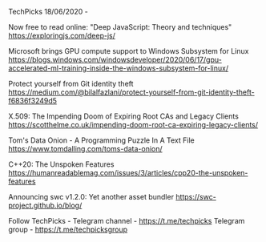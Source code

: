 TechPicks 18/06/2020 -

Now free to read online: "Deep JavaScript: Theory and techniques"
https://exploringjs.com/deep-js/

Microsoft brings GPU compute support to Windows Subsystem for Linux
https://blogs.windows.com/windowsdeveloper/2020/06/17/gpu-accelerated-ml-training-inside-the-windows-subsystem-for-linux/

Protect yourself from Git identity theft
https://medium.com/@bilalfazlani/protect-yourself-from-git-identity-theft-f6836f3249d5

X.509: The Impending Doom of Expiring Root CAs and Legacy Clients
https://scotthelme.co.uk/impending-doom-root-ca-expiring-legacy-clients/

Tom's Data Onion - A Programming Puzzle In A Text File
https://www.tomdalling.com/toms-data-onion/

C++20: The Unspoken Features
https://humanreadablemag.com/issues/3/articles/cpp20-the-unspoken-features

Announcing swc v1.2.0: Yet another asset bundler
https://swc-project.github.io/blog/

Follow TechPicks -
Telegram channel - https://t.me/techpicks
Telegram group - https://t.me/techpicksgroup